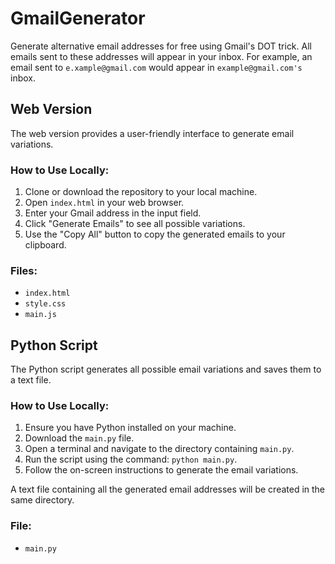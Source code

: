 
# GmailGenerator

Generate alternative email addresses for free using Gmail's DOT trick. All emails sent to these addresses will appear in your inbox. For example, an email sent to `e.xample@gmail.com` would appear in `example@gmail.com's` inbox.

## Web Version

The web version provides a user-friendly interface to generate email variations.

### How to Use Locally:
1. Clone or download the repository to your local machine.
2. Open `index.html` in your web browser.
3. Enter your Gmail address in the input field.
4. Click "Generate Emails" to see all possible variations.
5. Use the "Copy All" button to copy the generated emails to your clipboard.

### Files:
- `index.html`
- `style.css`
- `main.js`

## Python Script

The Python script generates all possible email variations and saves them to a text file.

### How to Use Locally:
1. Ensure you have Python installed on your machine.
2. Download the `main.py` file.
3. Open a terminal and navigate to the directory containing `main.py`.
4. Run the script using the command: `python main.py`.
5. Follow the on-screen instructions to generate the email variations.

A text file containing all the generated email addresses will be created in the same directory.

### File:
- `main.py`
